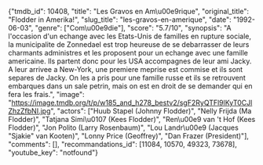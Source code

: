 {"tmdb_id": 10408, "title": "Les Gravos en Am\u00e9rique", "original_title": "Flodder in Amerika!", "slug_title": "les-gravos-en-amerique", "date": "1992-06-03", "genre": ["Com\u00e9die"], "score": "5.7/10", "synopsis": "A l'occasion d'un echange avec les Etats-Unis de familles en rupture sociale, la municipalite de Zonnedael est trop heureuse de se debarrasser de leurs charmants administres et les proposent pour un echange avec une famille americaine. Ils partent donc pour les USA accompagnes de leur ami Jacky. A leur arrivee a New-York, une premiere meprise est commise et ils sont separes de Jacky. On les a pris pour une famille russe et ils se retrouvent embarques dans un sale petrin, mais on est en droit de se demander qui en fera les frais.", "image": "https://image.tmdb.org/t/p/w185_and_h278_bestv2/sgF2RyQTFl9lKyT0CJlZhzZfbNI.jpg", "actors": ["Huub Stapel (Johnny Flodder)", "Nelly Frijda (Ma Flodder)", "Tatjana Simi\u0107 (Kees Flodder)", "Ren\u00e9 van 't Hof (Kees Flodder)", "Jon Polito (Larry Rosenbaum)", "Lou Landr\u00e9 (Jacques \"Sjakie\" van Kooten)", "Lonny Price (Geoffrey)", "Dan Frazer (President)"], "comments": [], "recommandations_id": [11084, 10570, 49323, 73678], "youtube_key": "notfound"}